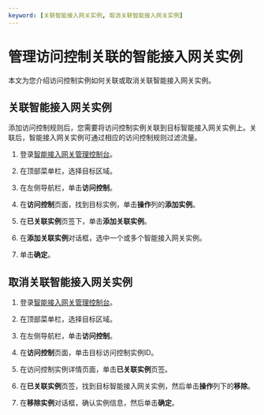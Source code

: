 ```yaml
---
keyword: [关联智能接入网关实例, 取消关联智能接入网关实例]
---
```


# 管理访问控制关联的智能接入网关实例

本文为您介绍访问控制实例如何关联或取消关联智能接入网关实例。

## 关联智能接入网关实例

添加访问控制规则后，您需要将访问控制实例关联到目标智能接入网关实例上。关联后，智能接入网关实例可通过相应的访问控制规则过滤流量。

1.  登录[智能接入网关管理控制台](https://smartag.console.aliyun.com)。

2.  在顶部菜单栏，选择目标区域。

3.  在左侧导航栏，单击**访问控制**。

4.  在**访问控制**页面，找到目标实例，单击**操作**列的**添加实例**。

5.  在**已关联实例**页签下，单击**添加关联实例**。

6.  在**添加关联实例**对话框，选中一个或多个智能接入网关实例。

7.  单击**确定**。


## 取消关联智能接入网关实例

1.  登录[智能接入网关管理控制台](https://smartag.console.aliyun.com)。

2.  在顶部菜单栏，选择目标区域。

3.  在左侧导航栏，单击**访问控制**。

4.  在**访问控制**页面，单击目标访问控制实例ID。

5.  在访问控制实例详情页面，单击**已关联实例**页签。

6.  在**已关联实例**页签，找到目标智能接入网关实例，然后单击**操作**列下的**移除**。

7.  在**移除实例**对话框，确认实例信息，然后单击**确定**。



